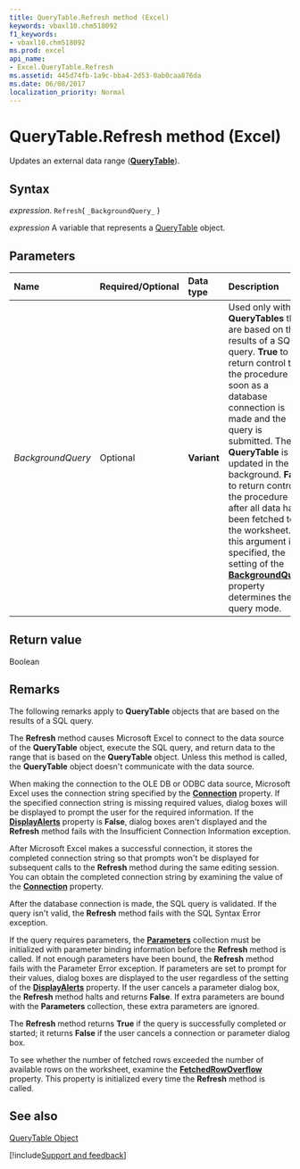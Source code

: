 ```yaml
---
title: QueryTable.Refresh method (Excel)
keywords: vbaxl10.chm518092
f1_keywords:
- vbaxl10.chm518092
ms.prod: excel
api_name:
- Excel.QueryTable.Refresh
ms.assetid: 445d74fb-1a9c-bba4-2d53-0ab0caa876da
ms.date: 06/08/2017
localization_priority: Normal
---
```



# QueryTable.Refresh method (Excel)

Updates an external data range (**[QueryTable](Excel.QueryTable.md)**).


## Syntax

_expression_. `Refresh`( `_BackgroundQuery_` )

_expression_ A variable that represents a [QueryTable](Excel.QueryTable.md) object.


## Parameters



|Name|Required/Optional|Data type|Description|
|:-----|:-----|:-----|:-----|
| _BackgroundQuery_|Optional| **Variant**|Used only with  **QueryTables** that are based on the results of a SQL query. **True** to return control to the procedure as soon as a database connection is made and the query is submitted. The **QueryTable** is updated in the background. **False** to return control to the procedure only after all data has been fetched to the worksheet. If this argument isn't specified, the setting of the **[BackgroundQuery](Excel.QueryTable.BackgroundQuery.md)** property determines the query mode.|

## Return value

Boolean


## Remarks

The following remarks apply to  **QueryTable** objects that are based on the results of a SQL query.

The  **Refresh** method causes Microsoft Excel to connect to the data source of the **QueryTable** object, execute the SQL query, and return data to the range that is based on the **QueryTable** object. Unless this method is called, the **QueryTable** object doesn't communicate with the data source.

When making the connection to the OLE DB or ODBC data source, Microsoft Excel uses the connection string specified by the  **[Connection](Excel.QueryTable.Connection.md)** property. If the specified connection string is missing required values, dialog boxes will be displayed to prompt the user for the required information. If the **[DisplayAlerts](Excel.Application.DisplayAlerts.md)** property is **False**, dialog boxes aren't displayed and the **Refresh** method fails with the Insufficient Connection Information exception.

After Microsoft Excel makes a successful connection, it stores the completed connection string so that prompts won't be displayed for subsequent calls to the  **Refresh** method during the same editing session. You can obtain the completed connection string by examining the value of the **[Connection](Excel.QueryTable.Connection.md)** property.

After the database connection is made, the SQL query is validated. If the query isn't valid, the  **Refresh** method fails with the SQL Syntax Error exception.

If the query requires parameters, the  **[Parameters](Excel.Parameters.md)** collection must be initialized with parameter binding information before the **Refresh** method is called. If not enough parameters have been bound, the **Refresh** method fails with the Parameter Error exception. If parameters are set to prompt for their values, dialog boxes are displayed to the user regardless of the setting of the **[DisplayAlerts](Excel.Application.DisplayAlerts.md)** property. If the user cancels a parameter dialog box, the **Refresh** method halts and returns **False**. If extra parameters are bound with the **Parameters** collection, these extra parameters are ignored.

The  **Refresh** method returns **True** if the query is successfully completed or started; it returns **False** if the user cancels a connection or parameter dialog box.

To see whether the number of fetched rows exceeded the number of available rows on the worksheet, examine the  **[FetchedRowOverflow](Excel.QueryTable.FetchedRowOverflow.md)** property. This property is initialized every time the **Refresh** method is called.


## See also


[QueryTable Object](Excel.QueryTable.md)

[!include[Support and feedback](~/includes/feedback-boilerplate.md)]
